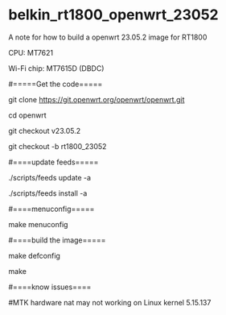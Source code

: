 # belkin_rt1800_openwrt_23052
A note for how to build a openwrt 23.05.2 image for RT1800

CPU: MT7621

Wi-Fi chip: MT7615D (DBDC)

#=====Get the code=====

git clone https://git.openwrt.org/openwrt/openwrt.git

cd openwrt

git checkout v23.05.2

git checkout -b rt1800_23052

#====update feeds=====

./scripts/feeds update -a

./scripts/feeds install -a

#====menuconfig=====

make menuconfig

#====build the image=====

make defconfig

make

#====know issues====

#MTK hardware nat may not working on Linux kernel  5.15.137
